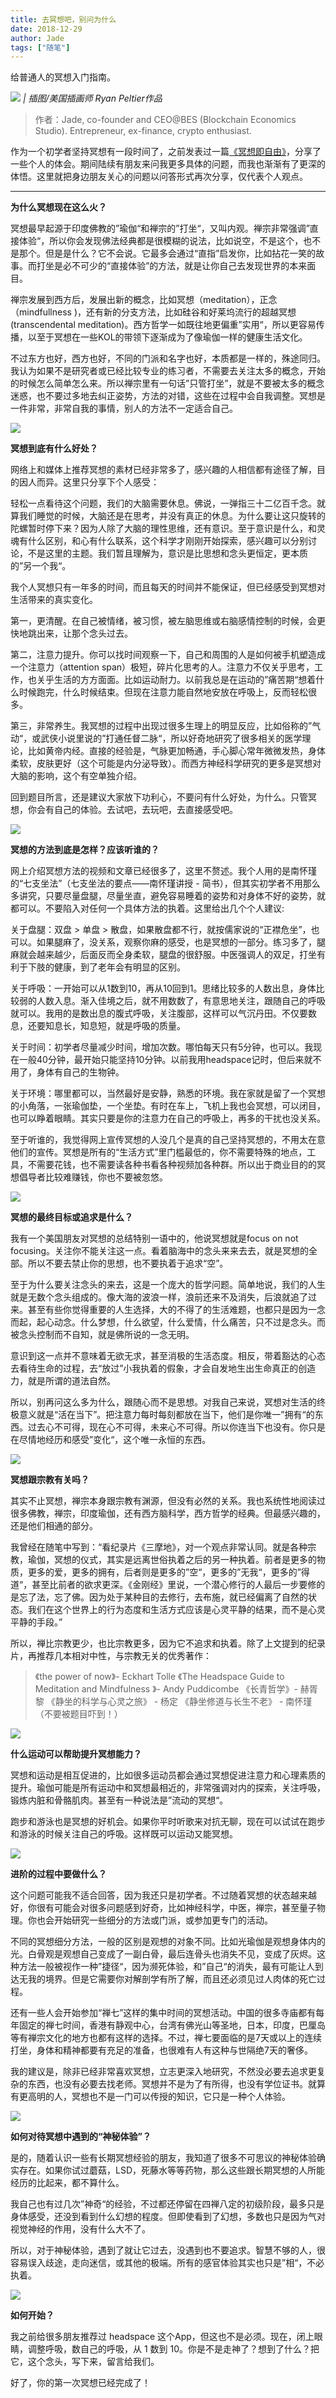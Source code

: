 ```yaml
---
title: 去冥想吧，别问为什么
date: 2018-12-29
author: Jade
tags: ["随笔"]
---
```


给普通人的冥想入门指南。

<!--more-->

![](https://cosmosrepair-1257028016.cos.ap-beijing.myqcloud.com/2019-06-26-640%20-19-.jpeg)
*| 插图/美国插画师 Ryan Peltier作品*

> 作者：Jade, co-founder and CEO@BES (Blockchain Economics Studio). Entrepreneur, ex-finance, crypto enthusiast.

作为一个初学者坚持冥想有一段时间了，之前发表过一篇[《冥想即自由》](https://mp.weixin.qq.com/s?__biz=MzA5Nzk4MDMxMg==&mid=2247483665&idx=1&sn=4a289585dc6c38faa2e30467d6a4027c&chksm=9099dbe6a7ee52f0fb7c3d3380a0b602591b1186b9a8f527571991cfe92c1939cfdc200bf1f7&scene=21#wechat_redirect)，分享了一些个人的体会。期间陆续有朋友来问我更多具体的问题，而我也渐渐有了更深的体悟。这里就把身边朋友关心的问题以问答形式再次分享，仅代表个人观点。

- - - - - 

**为什么冥想现在这么火？**

冥想最早起源于印度佛教的”瑜伽“和禅宗的”打坐“，又叫内观。禅宗非常强调”直接体验“，所以你会发现佛法经典都是很模糊的说法，比如说空，不是这个，也不是那个。但是是什么？它不会说。它最多会通过“直指”启发你，比如拈花一笑的故事。而打坐是必不可少的“直接体验”的方法，就是让你自己去发现世界的本来面目。

禅宗发展到西方后，发展出新的概念，比如冥想（meditation），正念（mindfullness )，还有新的分支方法，比如硅谷和好莱坞流行的超越冥想(transcendental meditation)。西方哲学一如既往地更偏重”实用“，所以更容易传播，以至于冥想在一些KOL的带领下逐渐成为了像瑜伽一样的健康生活文化。

不过东方也好，西方也好，不同的门派和名字也好，本质都是一样的，殊途同归。我认为如果不是研究者或已经比较专业的练习者，不需要去关注太多的概念，开始的时候怎么简单怎么来。所以禅宗里有一句话”只管打坐”，就是不要被太多的概念迷惑，也不要过多地去纠正姿势，方法的对错，这些在过程中会自我调整。冥想是一件非常，非常自我的事情，别人的方法不一定适合自己。

![](https://cosmosrepair-1257028016.cos.ap-beijing.myqcloud.com/2019-06-26-640%20-20-.jpeg)

**冥想到底有什么好处？**

网络上和媒体上推荐冥想的素材已经非常多了，感兴趣的人相信都有途径了解，目的因人而异。这里只分享下个人感受：

轻松一点看待这个问题，我们的大脑需要休息。佛说，一弹指三十二亿百千念。就算我们睡觉的时候，大脑还是在思考，并没有真正的休息。为什么要让这只旋转的陀螺暂时停下来？因为人除了大脑的理性思维，还有意识。至于意识是什么，和灵魂有什么区别，和心有什么联系，这个科学才刚刚开始探索，感兴趣可以分别讨论，不是这里的主题。我们暂且理解为，意识是比思想和念头更恒定，更本质的”另一个我“。

我个人冥想只有一年多的时间，而且每天的时间并不能保证，但已经感受到冥想对生活带来的真实变化。

第一，更清醒。在自己被情绪，被习惯，被左脑思维或右脑感情控制的时候，会更快地跳出来，让那个念头过去。

第二，注意力提升。你可以找时间观察一下，自己和周围的人是如何被手机塑造成一个注意力（attention span）极短，碎片化思考的人。注意力不仅关乎思考，工作，也关乎生活的方方面面。比如运动耐力。以前我总是在运动的”痛苦期“想着什么时候跑完，什么时候结束。但现在注意力能自然地安放在呼吸上，反而轻松很多。

第三，非常养生。我冥想的过程中出现过很多生理上的明显反应，比如俗称的”气动“，或武侠小说里说的”打通任督二脉“，所以好奇地研究了很多相关的医学理论，比如黄帝内经。直接的经验是，气脉更加畅通，手心脚心常年微微发热，身体柔软，皮肤更好（这个可能是内分泌导致）。而西方神经科学研究的更多是冥想对大脑的影响，这个有空单独介绍。

回到题目所言，还是建议大家放下功利心，不要问有什么好处，为什么。只管冥想，你会有自己的体验。去试吧，去玩吧，去直接感受吧。

![](https://cosmosrepair-1257028016.cos.ap-beijing.myqcloud.com/2019-06-26-640%20-21-.jpeg)

**冥想的方法到底是怎样？应该听谁的？**

网上介绍冥想方法的视频和文章已经很多了，这里不赘述。我个人用的是南怀瑾的“七支坐法”（七支坐法的要点——南怀瑾讲授 - 简书），但其实初学者不用那么多讲究，只要尽量盘腿，尽量坐直，避免容易睡着的姿势和对身体不好的姿势，就都可以。不要陷入对任何一个具体方法的执着。这里给出几个个人建议:

关于盘腿：双盘 > 单盘 > 散盘，如果散盘都不行，就按儒家说的“正襟危坐”，也可以。如果腿麻了，没关系，观察你麻的感受，也是冥想的一部分。练习多了，腿麻就会越来越少，后面反而全身柔软，腿盘的很舒服。中医强调人的双足，打坐有利于下肢的健康，到了老年会有明显的区别。

关于呼吸：一开始可以从1数到10，再从10回到1。思绪比较多的人数出息，身体比较弱的人数入息。渐入佳境之后，就不用数数了，有意思地关注，跟随自己的呼吸就可以。我用的是数出息的腹式呼吸，关注腹部，这样可以气沉丹田。不仅要数息，还要知息长，知息短，就是呼吸的质量。

关于时间：初学者尽量减少时间，增加次数。哪怕每天只有5分钟，也可以。我现在一般40分钟，最开始只能坚持10分钟。以前我用headspace记时，但后来就不用了，身体有自己的生物钟。

关于环境：哪里都可以，当然最好是安静，熟悉的环境。我在家就是留了一个冥想的小角落，一张瑜伽垫，一个坐垫。有时在车上，飞机上我也会冥想，可以闭目，也可以睁着眼睛。其实只要是你的注意力在自己的呼吸上，再多的干扰也没关系。

至于听谁的，我觉得网上宣传冥想的人没几个是真的自己坚持冥想的，不用太在意他们的宣传。冥想是所有的“生活方式”里门槛最低的，你不需要特殊的地点，工具，不需要花钱，也不需要读各种书看各种视频加各种群。所以出于商业目的的冥想倡导者比较难赚钱，你也不要被忽悠。

![](https://cosmosrepair-1257028016.cos.ap-beijing.myqcloud.com/2019-06-26-640%20-22-.jpeg)

**冥想的最终目标或追求是什么？**

我有一个美国朋友对冥想的总结特别一语中的，他说冥想就是focus on not focusing。关注你不能关注这一点。看着脑海中的念头来来去去，就是冥想的全部。所以不要去禁止你的思想，也不要执着于追求“空”。

至于为什么要关注念头的来去，这是一个庞大的哲学问题。简单地说，我们的人生就是无数个念头组成的。像大海的波浪一样，浪前还来不及消失，后浪就追了过来。甚至有些你觉得重要的人生选择，大的不得了的生活难题，也都只是因为一念而起，起心动念。什么梦想，什么欲望，什么爱情，什么痛苦，只不过是念头。而被念头控制而不自知，就是佛所说的一念无明。

意识到这一点并不意味着无欲无求，甚至消极的生活态度。相反，带着豁达的心态去看待生命的过程，去“放过”小我执着的假象，才会自发地生出生命真正的创造力，就是所谓的道法自然。

所以，别再问这么多为什么，跟随心而不是思想。对我自己来说，冥想对生活的终极意义就是“活在当下”。把注意力每时每刻都放在当下，他们是你唯一”拥有“的东西。过去心不可得，现在心不可得，未来心不可得。所以你连当下也没有。你只是在尽情地经历和感受”变化“，这个唯一永恒的东西。

![](https://cosmosrepair-1257028016.cos.ap-beijing.myqcloud.com/2019-06-26-640%20-23-.jpeg)

**冥想跟宗教有关吗？**

其实不止冥想，禅宗本身跟宗教有渊源，但没有必然的关系。我也系统性地阅读过很多佛教，禅宗，印度瑜伽，还有西方脑科学，西方哲学的经典。但最感兴趣的，还是他们相通的部分。

我曾经在随笔中写到：“看纪录片《三摩地》，对一个观点非常认同。就是各种宗教，瑜伽，冥想的仪式，其实是远离世俗执着之后的另一种执着。前者是更多的物质，更多的爱，更多的拥有，后者则是更多的”空“，更多的”无我“，更多的”得道“，甚至比前者的欲求更深。《金刚经》里说，一个潜心修行的人最后一步要修的是忘了法，忘了佛。因为处于某种目的去修行，去布施，就已经偏离了自然的状态。我们在这个世界上的行为态度和生活方式应该是心灵平静的结果，而不是心灵平静的手段。”

所以，禅比宗教更少，也比宗教更多，因为它不追求和执着。除了上文提到的纪录片，再推荐几本相对中性，与宗教无关的优秀著作：
>《the power of now》- Eckhart Tolle
>《The Headspace Guide to Meditation and Mindfulness 》- Andy Puddicombe
>《长青哲学》- 赫胥黎
>《静坐的科学与心灵之旅》 - 杨定
>《静坐修道与长生不老》 - 南怀瑾 （不要被题目吓到！）

![](https://cosmosrepair-1257028016.cos.ap-beijing.myqcloud.com/2019-06-26-640%20-24-.jpeg)

**什么运动可以帮助提升冥想能力？**

冥想和运动是相互促进的，比如很多运动员都会通过冥想促进注意力和心理素质的提升。瑜伽可能是所有运动中和冥想最相近的，非常强调对内的探索，关注呼吸，锻炼内脏和骨骼肌肉。甚至有一种说法是”流动的冥想“。

跑步和游泳也是冥想的好机会。如果你平时听歌来对抗无聊，现在可以试试在跑步和游泳的时候关注自己的呼吸。这样既可以运动又能冥想。

![](https://cosmosrepair-1257028016.cos.ap-beijing.myqcloud.com/2019-06-26-640%20-25-.jpeg)

**进阶的过程中要做什么？**

这个问题可能我不适合回答，因为我还只是初学者。不过随着冥想的状态越来越好，你很有可能会对很多问题感到好奇，比如神经科学，中医，禅宗，甚至量子物理。你也会开始研究一些细分的方法或门派，或参加更专门的活动。

不同的冥想细分方法，一般的区别是观想的对象不同。比如光瑜伽是观想身体内的光。白骨观是观想自己变成了一副白骨，最后连骨头也消失不见，变成了灰烬。这种方法一般被视作一种”捷径“，因为濒死体验，和”自己“的消失，最有可能让人到达无我的境界。但是它需要你对解剖学有所了解，而且还必须见过人肉体的死亡过程。

还有一些人会开始参加“禅七”这样的集中时间的冥想活动。中国的很多寺庙都有每年固定的禅七时间，香港有静观中心，台湾有佛光山等圣地，日本，印度，巴厘岛等有禅宗文化的地方也都有这样的选择。不过，禅七要面临的是7天或以上的连续打坐，身体和精神都要有充足的准备，也很难有人有这种与世隔绝7天的奢侈。

我的建议是，除非已经非常喜欢冥想，立志更深入地研究，不然没必要去追求更复杂的东西，也没有必要去找老师。冥想并不是为了有所得，也没有学位证书。就算有更高明的人，冥想也不是一门可以传授的知识，它只是一种个人体验。

![](https://cosmosrepair-1257028016.cos.ap-beijing.myqcloud.com/2019-06-26-640%20-26-.jpeg)

**如何对待冥想中遇到的“神秘体验”？**

是的，随着认识一些有长期冥想经验的朋友，我知道了很多不可思议的神秘体验确实存在。如果你试过蘑菇，LSD，死藤水等等药物，那么这些跟长期冥想的人所能经历的比起来，都不算什么。

我自己也有过几次”神奇“的经验，不过都还停留在四禅八定的初级阶段，最多只是身体感受，还没到看到什么幻想的程度。但即使看到了幻想，多数也只是因为气对视觉神经的作用，没有什么大不了。

所以，对于神秘体验，遇到了就让它过去，没遇到也不要追求。智慧不够的人，很容易误入歧途，走向迷信，或其他的极端。所有的感官体验其实也只是”相“，不必执着。

![](https://cosmosrepair-1257028016.cos.ap-beijing.myqcloud.com/2019-06-26-640%20-27-.jpeg)

**如何开始？**

我之前给很多朋友推荐过 headspace 这个App，但这也不是必须。现在，闭上眼睛，调整呼吸，数自己的呼吸，从 1 数到 10。你是不是走神了？想到了什么？把它，这个念头，写下来，留言给我们。

好了，你的第一次冥想已经完成了！
